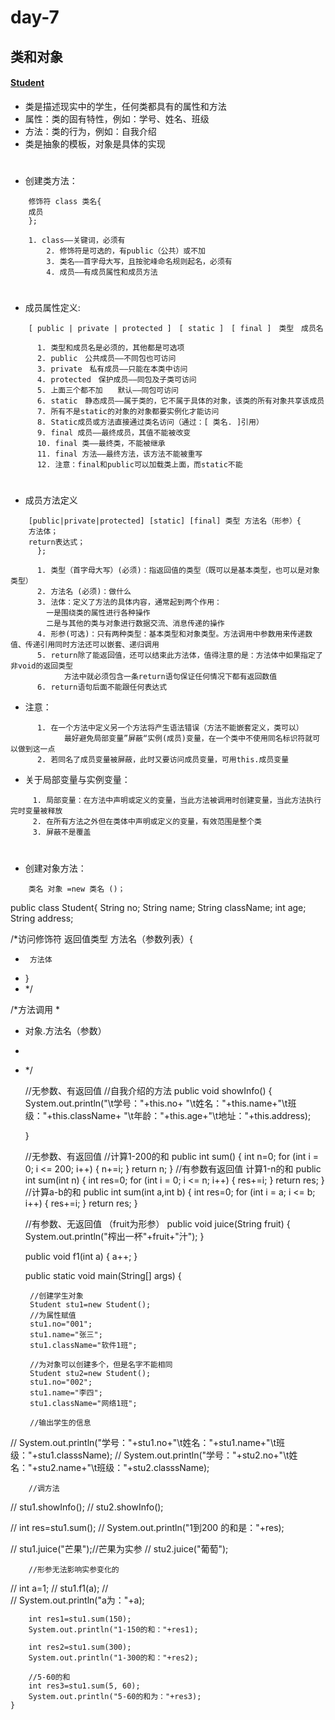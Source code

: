 # day-7

## 类和对象
#### [Student](https://github.com/ShenShizhe/java-programme/blob/main/java/day-7/Student.java)

- 类是描述现实中的学生，任何类都具有的属性和方法
- 属性：类的固有特性，例如：学号、姓名、班级
- 方法：类的行为，例如：自我介绍
- 类是抽象的模板，对象是具体的实现

# 
- 创建类方法：
```
	修饰符 class 类名{
	成员
	};
```
```
	1. class——关键词，必须有
        2. 修饰符是可选的，有public（公共）或不加 
        3. 类名——首字母大写，且按驼峰命名规则起名，必须有
        4. 成员——有成员属性和成员方法
```
# 
- 成员属性定义:
```
	[ public | private | protected ]　[ static ]　[ final ]　类型　成员名
```
```
      1. 类型和成员名是必须的，其他都是可选项
      2. public　公共成员——不同包也可访问
      3. private　私有成员——只能在本类中访问
      4. protected　保护成员——同包及子类可访问
      5. 上面三个都不加　　默认——同包可访问
      6. static　静态成员——属于类的，它不属于具体的对象，该类的所有对象共享该成员
      7. 所有不是static的对象的对象都要实例化才能访问
      8. Static成员或方法直接通过类名访问（通过：[ 类名. ]引用）
      9. final 成员——最终成员，其值不能被改变
      10. final 类——最终类，不能被继承
      11. final 方法——最终方法，该方法不能被重写
      12. 注意：final和public可以加载类上面，而static不能
```
#
- 成员方法定义
```
	[public|private|protected] [static] [final] 类型 方法名（形参）{
	方法体；
	return表达式；
      };
```
```
      1. 类型（首字母大写）(必须)：指返回值的类型（既可以是基本类型，也可以是对象类型）
      2. 方法名 (必须)：做什么
      3. 法体：定义了方法的具体内容，通常起到两个作用：
		一是围绕类的属性进行各种操作
		二是与其他的类与对象进行数据交流、消息传递的操作
      4. 形参(可选)：只有两种类型：基本类型和对象类型。方法调用中参数用来传递数值、传递引用同时方法还可以嵌套、递归调用
      5. return除了能返回值，还可以结束此方法体，值得注意的是：方法体中如果指定了非void的返回类型
      		方法中就必须包含一条return语句保证任何情况下都有返回数值
      6. return语句后面不能跟任何表达式
```
- 注意：
```
      1. 在一个方法中定义另一个方法将产生语法错误（方法不能嵌套定义，类可以）
      		最好避免局部变量”屏蔽“实例(成员)变量，在一个类中不使用同名标识符就可以做到这一点
      2. 若同名了成员变量被屏蔽，此时又要访问成员变量，可用this.成员变量
```
- 关于局部变量与实例变量：
```
　　　1. 局部变量：在方法中声明或定义的变量，当此方法被调用时创建变量，当此方法执行完时变量被释放
　　　2. 在所有方法之外但在类体中声明或定义的变量，有效范围是整个类
　　　3. 屏蔽不是覆盖
```
#
 - 创建对象方法：
```
	类名 对象 =new 类名 ()；
```











public class Student{
	String no;
	String name;
	String className;
	int age;
	String address;

	
/*访问修饰符 返回值类型 方法名（参数列表）{ 
 * 		方法体
 * }
 * */
	
/*方法调用
 * 
 * 对象.方法名（参数）
 * 
 * */
	
	
	//无参数、有返回值
	//自我介绍的方法
	public void showInfo() {
		System.out.println("\t学号："+this.no+
	"\t姓名："+this.name+"\t班级："+this.className+
	"\t年龄："+this.age+"\t地址："+this.address);
	
	}
	
	//无参数、有返回值 
	//计算1-200的和
	public int sum() {
		int n=0;
		for (int i = 0; i <= 200; i++) {
			n+=i;
		}
		return n;
	}
	//有参数有返回值 计算1-n的和
	public int sum(int n) {
		int res=0;
		for (int i = 0; i <= n; i++) {
			res+=i;
		}
		return res;
	}
	//计算a-b的和
	public int sum(int a,int b) {
		int res=0;
		for (int i = a; i <= b; i++) {
			res+=i;
		}
		return res;
	}
	
	
	
	
	
	//有参数、无返回值 （fruit为形参）
	public void juice(String fruit) {
		System.out.println("榨出一杯"+fruit+"汁");
	}
	
	public void f1(int a) {
		a++;
	}
	

	public static void main(String[] args) {
		
		//创建学生对象
		Student stu1=new Student();
		//为属性赋值
		stu1.no="001";
		stu1.name="张三";
		stu1.className="软件1班";
		
		//为对象可以创建多个，但是名字不能相同
		Student stu2=new Student();
		stu1.no="002";
		stu1.name="李四";
		stu1.className="网络1班";
		
		//输出学生的信息
//		System.out.println("学号："+stu1.no+"\t姓名："+stu1.name+"\t班级："+stu1.classsName);
//		System.out.println("学号："+stu2.no+"\t姓名："+stu2.name+"\t班级："+stu2.classsName);
		
		//调方法
//		stu1.showInfo();
//		stu2.showInfo();
		
//		int res=stu1.sum();
//		System.out.println("1到200 的和是："+res);
		
//		stu1.juice("芒果");//芒果为实参
//		stu2.juice("葡萄");
		
		//形参无法影响实参变化的
//		int a=1;
//		stu1.f1(a);
//		
//		System.out.println("a为："+a);
		

		int res1=stu1.sum(150);
		System.out.println("1-150的和："+res1);

		int res2=stu1.sum(300);
		System.out.println("1-300的和："+res2);
		
		//5-60的和
		int res3=stu1.sum(5, 60);
		System.out.println("5-60的和为："+res3);
	}
		




#### 
